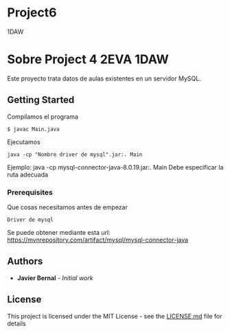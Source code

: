 # Project6
1DAW

# Sobre Project 4 2EVA 1DAW

Este proyecto trata datos de aulas existentes en un servidor MySQL.

## Getting Started

Compilamos el programa
```
$ javac Main.java
```
Ejecutamos
```
java -cp "Nombre driver de mysql".jar:. Main
```
Ejemplo:
java -cp mysql-connector-java-8.0.19.jar:. Main
Debe especificar la ruta adecuada

### Prerequisites

Que cosas necesitamos antes de empezar

```
Driver de mysql
```
Se puede obtener mediante esta url:
https://mvnrepository.com/artifact/mysql/mysql-connector-java


## Authors

* **Javier Bernal** - *Initial work* 


## License

This project is licensed under the MIT License - see the [LICENSE.md](LICENSE.md) file for details




